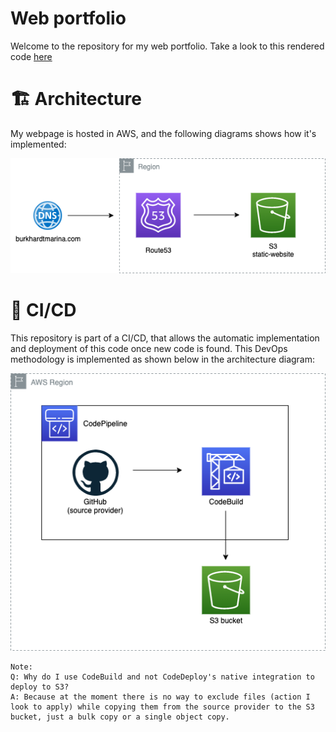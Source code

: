 # Web portfolio

Welcome to the repository for my web portfolio. Take a look to this rendered code [here](http://www.burkhardtmarina.com/)

# 🏗 Architecture

My webpage is hosted in AWS, and the following diagrams shows how it's implemented:

<p align="center">
  <img src="./misc/Website.png"/>
</p>

# 🚀 CI/CD

This repository is part of a CI/CD, that allows the automatic implementation and deployment of this code once new code is found. This DevOps methodology is implemented as shown below in the architecture diagram:

<p align="center">
  <img src="./misc/CICD.png"/>
</p>

```
Note:
Q: Why do I use CodeBuild and not CodeDeploy's native integration to deploy to S3?
A: Because at the moment there is no way to exclude files (action I look to apply) while copying them from the source provider to the S3 bucket, just a bulk copy or a single object copy.
```